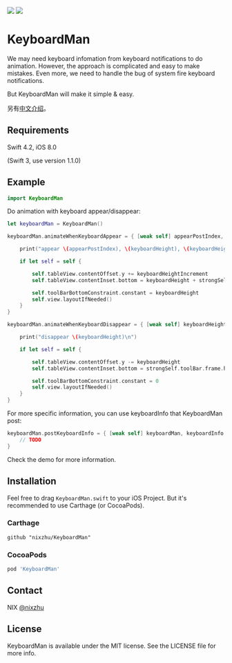 <p>
<a href="http://cocoadocs.org/docsets/KeyboardMan"><img src="https://img.shields.io/cocoapods/v/KeyboardMan.svg?style=flat"></a> 
<a href="https://github.com/Carthage/Carthage/"><img src="https://img.shields.io/badge/Carthage-compatible-4BC51D.svg?style=flat"></a> 
</p>

# KeyboardMan

We may need keyboard infomation from keyboard notifications to do animation. However, the approach is complicated and easy to make mistakes. Even more, we need to handle the bug of system fire keyboard notifications.

But KeyboardMan will make it simple & easy.

另有[中文介绍](https://github.com/nixzhu/dev-blog/blob/master/2015-07-27-keyboard-man.md)。

## Requirements

Swift 4.2, iOS 8.0

(Swift 3, use version 1.1.0)

## Example

```swift
import KeyboardMan
```

Do animation with keyboard appear/disappear:

```swift
let keyboardMan = KeyboardMan()

keyboardMan.animateWhenKeyboardAppear = { [weak self] appearPostIndex, keyboardHeight, keyboardHeightIncrement in

    print("appear \(appearPostIndex), \(keyboardHeight), \(keyboardHeightIncrement)\n")

    if let self = self {

        self.tableView.contentOffset.y += keyboardHeightIncrement
        self.tableView.contentInset.bottom = keyboardHeight + strongSelf.toolBar.frame.height

        self.toolBarBottomConstraint.constant = keyboardHeight
        self.view.layoutIfNeeded()
    }
}

keyboardMan.animateWhenKeyboardDisappear = { [weak self] keyboardHeight in

    print("disappear \(keyboardHeight)\n")

    if let self = self {

        self.tableView.contentOffset.y -= keyboardHeight
        self.tableView.contentInset.bottom = strongSelf.toolBar.frame.height

        self.toolBarBottomConstraint.constant = 0
        self.view.layoutIfNeeded()
    }
}
```

For more specific information, you can use keyboardInfo that KeyboardMan post:

```swift
keyboardMan.postKeyboardInfo = { [weak self] keyboardMan, keyboardInfo in
    // TODO
}
```

Check the demo for more information.

## Installation

Feel free to drag `KeyboardMan.swift` to your iOS Project. But it's recommended to use Carthage (or CocoaPods).

### Carthage

```ogdl
github "nixzhu/KeyboardMan"
```

### CocoaPods

```ruby
pod 'KeyboardMan'
```

## Contact

NIX [@nixzhu](https://twitter.com/nixzhu)

## License

KeyboardMan is available under the MIT license. See the LICENSE file for more info.
